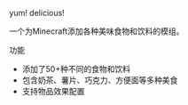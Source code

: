 yum! delicious!

一个为Minecraft添加各种美味食物和饮料的模组。

功能
- 添加了50+种不同的食物和饮料
- 包含奶茶、薯片、巧克力、方便面等多种美食
- 支持物品效果配置